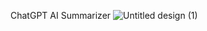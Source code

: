 ChatGPT AI Summarizer 
![Untitled design (1)](https://github.com/Jennyxe/AI_Summarizer_project/assets/116247399/413b0746-13f2-4f88-b49f-799a97818f17)
